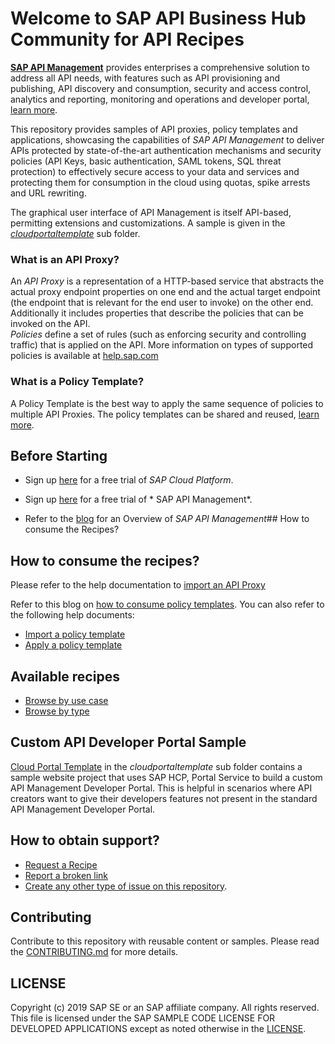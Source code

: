 # Welcome to SAP API Business Hub Community for API Recipes

[**SAP API Management**](https://www.sap.com/products/cloud-platform/capabilities/integration.api-management.html) provides enterprises a comprehensive solution to address all API needs, with features such as API provisioning and publishing, API discovery and consumption, security and access control, analytics and reporting, monitoring and operations and developer portal, [learn more](https://help.sap.com/viewer/66d066d903c2473f81ec33acfe2ccdb4/Cloud/en-US/0aef7634df25497896abf18faac8a1ce.html).  

This repository provides samples of API proxies, policy templates and applications, showcasing the capabilities of *SAP API Management* to deliver APIs protected by state-of-the-art authentication mechanisms and security policies (API Keys, basic authentication, SAML tokens, SQL threat protection) to effectively secure access to your data and services and protecting them for consumption in the cloud using quotas, spike arrests and URL rewriting.

The graphical user interface of API Management is itself API-based, permitting extensions and customizations. A sample is given in the [*cloudportaltemplate*](./cloudportaltemplate) sub folder.

### What is an API Proxy?
An *API Proxy* is a representation of a HTTP-based service that abstracts the actual proxy endpoint properties on one end and the actual target endpoint (the endpoint that is relevant for the end user to invoke) on the other end. Additionally it includes properties that describe the policies that can be invoked on the API.\
 *Policies* define a set of rules (such as enforcing security and controlling traffic) that is applied on the API. More information on types of supported policies is available at [help.sap.com](https://help.hana.ondemand.com/apim_od/frameset.htm?7e4f3e590f164996994cddc8e48bf7f5.html)

### What is a Policy Template?
A Policy Template is the best way to apply the same sequence of policies to multiple API Proxies. The policy templates can be shared and reused, [learn more](https://blogs.sap.com/2017/08/28/policy-management-made-easy-with-templates-in-sap-api-management/).  

## Before Starting

* Sign up [here](https://hcp.sap.com/try.html) for a free trial of *SAP Cloud Platform*.

* Sign up [here](http://scn.sap.com/community/api-management/blog/2016/02/02/free-trial-of-sap-api-management-on-hana-cloud-platform-is-available-now) for a free trial of *
SAP API Management*.

* Refer to the [blog](http://scn.sap.com/docs/-71207) for an Overview of *SAP API Management*## How to consume the Recipes?

## How to consume the recipes?
Please refer to the help documentation to [import an API Proxy](https://help.sap.com/viewer/66d066d903c2473f81ec33acfe2ccdb4/Cloud/en-US/9342a932441e45cd9636eb0a01a89958.html)

Refer to this blog on  [how to consume policy templates](https://blogs.sap.com/2017/03/08/sap-api-management-simplify-your-life-with-policy-templates/). You can also refer to the following help documents:
* [Import a policy template](https://help.sap.com/viewer/66d066d903c2473f81ec33acfe2ccdb4/Cloud/en-US/52263adfe7d9407bbc55eb57594e6500.html)
* [Apply a policy template](https://help.sap.com/viewer/66d066d903c2473f81ec33acfe2ccdb4/Cloud/en-US/269442f98bc343eb8d4deb09f87a0680.html)

## Available recipes
* [Browse by use case](api-recipes-by-usecase.md)
* [Browse by type](api-recipes-by-type.md)

## Custom API Developer Portal Sample

[Cloud Portal Template](./cloudportaltemplate) in the *cloudportaltemplate* sub folder contains a sample website project that uses SAP HCP, Portal Service to build a custom API Management Developer Portal. This is helpful in scenarios where API creators want to give their developers features not present in the standard API Management Developer Portal.

## How to obtain support?
* [Request a Recipe](https://github.com/SAP-samples/apibusinesshub-api-recipes/issues/new?assignees=&labels=Recipe%20Request&template=recipe-request.md&title=How+to++)
* [Report a broken link](https://github.com/SAP-samples/apibusinesshub-api-recipes/issues/new?assignees=&labels=documentation&template=bug_report.md&title=Broken%20Link)
* [Create any other type of issue on this repository](https://github.com/SAP-samples/apibusinesshub-api-recipes/issues/new).

## Contributing
Contribute to this repository with reusable content or samples. Please read the [CONTRIBUTING.md](CONTRIBUTING.md) for more details.

## LICENSE
Copyright (c) 2019 SAP SE or an SAP affiliate company. All rights reserved.
This file is licensed under the SAP SAMPLE CODE LICENSE FOR DEVELOPED APPLICATIONS except as noted otherwise in the [LICENSE](LICENSE).
